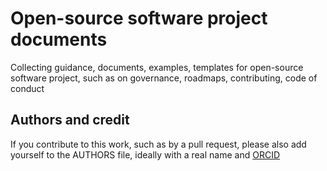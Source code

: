 # Open-source software project documents
Collecting guidance, documents, examples, templates for open-source software project, such as on governance, roadmaps, contributing, code of conduct

## Authors and credit
If you contribute to this work, such as by a pull request, please also add yourself to the AUTHORS file, ideally with a real name and [ORCID](https://orcid.org)
